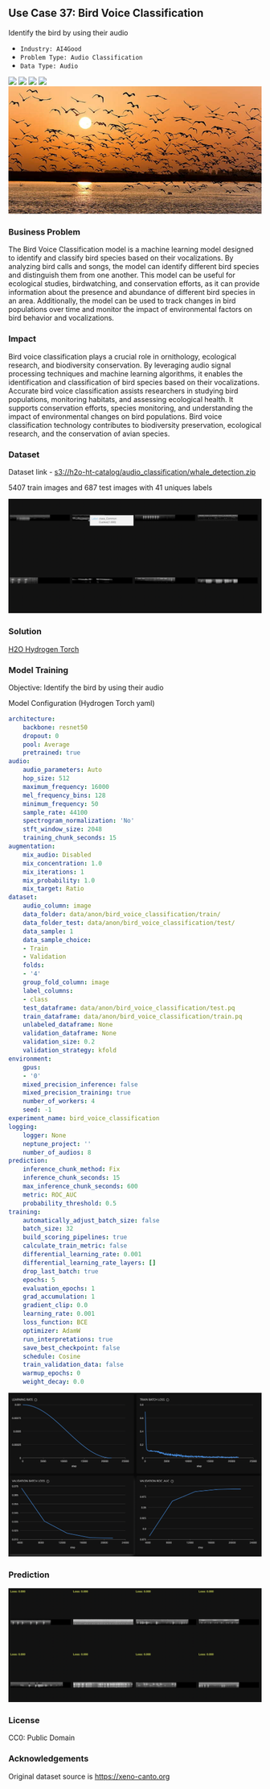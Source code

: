 ## Use Case 37: Bird Voice Classification

Identify the bird by using their audio

- `Industry: AI4Good`
- `Problem Type: Audio Classification`
- `Data Type: Audio`

![](https://github.com/h2oai/ht-catalog/blob/646864e3c695f7c721514159bd6c59520dab7438/Assets/use-cases/bird_voice_classification/cover.png)
![](https://github.com/h2oai/ht-catalog/blob/646864e3c695f7c721514159bd6c59520dab7438/Assets/use-cases/bird_voice_classification/cover.jpg)
![](https://github.com/h2oai/ht-catalog/blob/646864e3c695f7c721514159bd6c59520dab7438/Assets/use-cases/bird_voice_classification/cover.jpeg)
![](https://github.com/h2oai/ht-catalog/blob/646864e3c695f7c721514159bd6c59520dab7438/Assets/use-cases/bird_voice_classification/cover.webp)
![](https://github.com/h2oai/ht-catalog/blob/646864e3c695f7c721514159bd6c59520dab7438/Assets/use-cases/bird_voice_classification/cover)

### Business Problem 

The Bird Voice Classification model is a machine learning model designed to identify and classify bird species based on their vocalizations. By analyzing bird calls and songs, the model can identify different bird species and distinguish them from one another. This model can be useful for ecological studies, birdwatching, and conservation efforts, as it can provide information about the presence and abundance of different bird species in an area. Additionally, the model can be used to track changes in bird populations over time and monitor the impact of environmental factors on bird behavior and vocalizations.

### Impact

Bird voice classification plays a crucial role in ornithology, ecological research, and biodiversity conservation. By leveraging audio signal processing techniques and machine learning algorithms, it enables the identification and classification of bird species based on their vocalizations. Accurate bird voice classification assists researchers in studying bird populations, monitoring habitats, and assessing ecological health. It supports conservation efforts, species monitoring, and understanding the impact of environmental changes on bird populations. Bird voice classification technology contributes to biodiversity preservation, ecological research, and the conservation of avian species.

### Dataset

Dataset link - [s3://h2o-ht-catalog/audio_classification/whale_detection.zip](https://h2o-ht-catalog.s3.amazonaws.com/audio_classification/whale_detection.zip)

5407 train images and 687 test images with 41 uniques labels 

![train data](https://github.com/h2oai/ht-catalog/blob/646864e3c695f7c721514159bd6c59520dab7438/Assets/use-cases/bird_voice_classification/train%20data.png)

### Solution

[H2O Hydrogen Torch](https://docs.h2o.ai/h2o-hydrogen-torch/)

### Model Training

Objective: Identify the bird by using their audio

Model Configuration (Hydrogen Torch yaml)

```yaml
architecture:
    backbone: resnet50
    dropout: 0
    pool: Average
    pretrained: true
audio:
    audio_parameters: Auto
    hop_size: 512
    maximum_frequency: 16000
    mel_frequency_bins: 128
    minimum_frequency: 50
    sample_rate: 44100
    spectrogram_normalization: 'No'
    stft_window_size: 2048
    training_chunk_seconds: 15
augmentation:
    mix_audio: Disabled
    mix_concentration: 1.0
    mix_iterations: 1
    mix_probability: 1.0
    mix_target: Ratio
dataset:
    audio_column: image
    data_folder: data/anon/bird_voice_classification/train/
    data_folder_test: data/anon/bird_voice_classification/test/
    data_sample: 1
    data_sample_choice:
    - Train
    - Validation
    folds:
    - '4'
    group_fold_column: image
    label_columns:
    - class
    test_dataframe: data/anon/bird_voice_classification/test.pq
    train_dataframe: data/anon/bird_voice_classification/train.pq
    unlabeled_dataframe: None
    validation_dataframe: None
    validation_size: 0.2
    validation_strategy: kfold
environment:
    gpus:
    - '0'
    mixed_precision_inference: false
    mixed_precision_training: true
    number_of_workers: 4
    seed: -1
experiment_name: bird_voice_classification
logging:
    logger: None
    neptune_project: ''
    number_of_audios: 8
prediction:
    inference_chunk_method: Fix
    inference_chunk_seconds: 15
    max_inference_chunk_seconds: 600
    metric: ROC_AUC
    probability_threshold: 0.5
training:
    automatically_adjust_batch_size: false
    batch_size: 32
    build_scoring_pipelines: true
    calculate_train_metric: false
    differential_learning_rate: 0.001
    differential_learning_rate_layers: []
    drop_last_batch: true
    epochs: 5
    evaluation_epochs: 1
    grad_accumulation: 1
    gradient_clip: 0.0
    learning_rate: 0.001
    loss_function: BCE
    optimizer: AdamW
    run_interpretations: true
    save_best_checkpoint: false
    schedule: Cosine
    train_validation_data: false
    warmup_epochs: 0
    weight_decay: 0.0

```

![chart](https://github.com/h2oai/ht-catalog/blob/646864e3c695f7c721514159bd6c59520dab7438/Assets/use-cases/bird_voice_classification/chart.png)


### Prediction

![Predictions](https://github.com/h2oai/ht-catalog/blob/646864e3c695f7c721514159bd6c59520dab7438/Assets/use-cases/bird_voice_classification/Validation%20Predictions.png)

### License

CC0: Public Domain

### Acknowledgements

Original dataset source is https://xeno-canto.org
